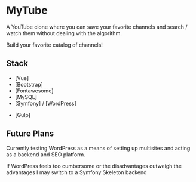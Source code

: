 # MyTube

A YouTube clone where you can save your favorite channels and search / watch them without dealing with the algorithm.

Build your favorite catalog of channels!


## Stack

  - [Vue]
  - [Bootstrap]
  - [Fontawesome]
  - [MySQL]
  - [Symfony] / [WordPress]
  * [Gulp]


## Future Plans

Currently testing WordPress as a means of setting up multisites and acting as a backend and SEO platform.

If WordPress feels too cumbersome or the disadvantages outweigh the advantages I may switch to a Symfony Skeleton backend
